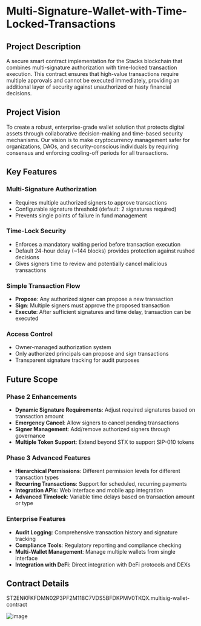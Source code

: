 # Multi-Signature-Wallet-with-Time-Locked-Transactions


## Project Description

A secure smart contract implementation for the Stacks blockchain that combines multi-signature authorization with time-locked transaction execution. This contract ensures that high-value transactions require multiple approvals and cannot be executed immediately, providing an additional layer of security against unauthorized or hasty financial decisions.

## Project Vision

To create a robust, enterprise-grade wallet solution that protects digital assets through collaborative decision-making and time-based security mechanisms. Our vision is to make cryptocurrency management safer for organizations, DAOs, and security-conscious individuals by requiring consensus and enforcing cooling-off periods for all transactions.

## Key Features

### Multi-Signature Authorization
- Requires multiple authorized signers to approve transactions
- Configurable signature threshold (default: 2 signatures required)
- Prevents single points of failure in fund management

### Time-Lock Security
- Enforces a mandatory waiting period before transaction execution
- Default 24-hour delay (~144 blocks) provides protection against rushed decisions
- Gives signers time to review and potentially cancel malicious transactions

### Simple Transaction Flow
- **Propose**: Any authorized signer can propose a new transaction
- **Sign**: Multiple signers must approve the proposed transaction
- **Execute**: After sufficient signatures and time delay, transaction can be executed

### Access Control
- Owner-managed authorization system
- Only authorized principals can propose and sign transactions
- Transparent signature tracking for audit purposes

## Future Scope

### Phase 2 Enhancements
- **Dynamic Signature Requirements**: Adjust required signatures based on transaction amount
- **Emergency Cancel**: Allow signers to cancel pending transactions
- **Signer Management**: Add/remove authorized signers through governance
- **Multiple Token Support**: Extend beyond STX to support SIP-010 tokens

### Phase 3 Advanced Features
- **Hierarchical Permissions**: Different permission levels for different transaction types
- **Recurring Transactions**: Support for scheduled, recurring payments
- **Integration APIs**: Web interface and mobile app integration
- **Advanced Timelock**: Variable time delays based on transaction amount or type

### Enterprise Features
- **Audit Logging**: Comprehensive transaction history and signature tracking
- **Compliance Tools**: Regulatory reporting and compliance checking
- **Multi-Wallet Management**: Manage multiple wallets from single interface
- **Integration with DeFi**: Direct integration with DeFi protocols and DEXs

## Contract Details
ST2ENKFKFDMN02P3PF2M118C7VDS5BFDKPMV0TKQX.multisig-wallet-contract


![image](https://github.com/user-attachments/assets/a3065040-c034-4f1e-991f-772e319af063)
